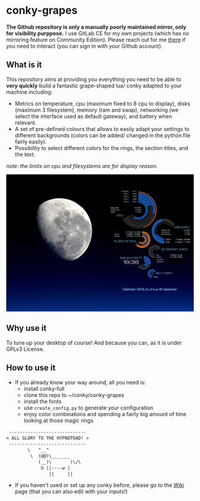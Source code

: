 # conky-grapes

**The Github repository is only a manually poorly maintained mirror, only for visibility purppose.** I use GitLab CE for my own projects (which has no mirroring feature on Community Edition). Please reach out for me [there](https://gitlab.nomagic.fr/popi/conky-grapes) if you need to interact (you can sign in with your Github account).
 
## What is it
This repository aims at providing you everything you need to be able to **very quickly** build a fantastic grape-shaped lua/ conky adapted to your machine including:
* Metrics on temperature, cpu (maximum fixed to 8 cpu to display), disks (maximum 3 filesystem), memory (ram and swap), networking (we select the interface used as default gateway),
and battery when relevant.
* A set of pre-defined colours that allows to easily adapt your settings to different backgrounds (colors can be added/ changed in the python file fairly easily).
* Possibility to select different colors for the rings, the section titles, and the text.

_note: the limits on cpu and filesystems are for display reason._

![](sample1.jpeg)

## Why use it
To tune up your desktop of course! And because you can, as it is under GPLv3 License.


## How to use it
* If you already know your way around, all you need is:
  - install conky-full
  - clone this repo to ~/conky/conky-grapes
  - install the fonts
  - use `create_config.py` to generate your configuration
  - enjoy color combinations and spending a fairly big amount of time looking at those magic rings

```
 -----------------------------
< ALL GLORY TO THE HYPNOTOAD! >
 -----------------------------
        \   ^__^
         \  (@@)\_______
            (__)\       )\/\
             U ||----w |
                ||     ||
```

* If you haven't used or set up any conky before, please go to the [Wiki](https://gitlab.nomagic.fr/popi/conky-grapes/wikis/home) page (that you can also edit with your inputs!)
